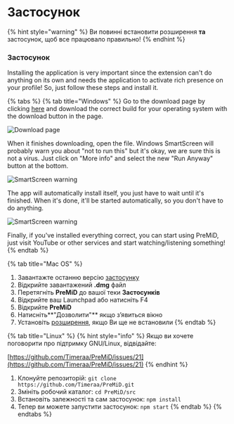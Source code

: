 # Застосунок

{% hint style="warning" %}
 Ви повинні встановити розширення **та** застосунок, щоб все працювало правильно!
{% endhint %}

### Застосунок

Installing the application is very important since the extension can't do anything on its own and needs the application to activate rich presence on your profile! So, just follow these steps and install it.

{% tabs %}
{% tab title="Windows" %}
Go to the download page by clicking [here](https://premid.app/downloads) and download the correct build for your operating system with the download button in the page.

![Download page](https://camo.githubusercontent.com/db35e8b9473dadc5e2712cf74c2e3f4a11be0bcc/68747470733a2f2f626c6f627363646e2e676974626f6f6b2e636f6d2f76302f622f676974626f6f6b2d32383432372e61707073706f742e636f6d2f6f2f6173736574732532462d4c4e4c736b56596d346a5670684d44597474502532462d4c576c64585868695f654e66454e67304a43612532462d4c576c64636e324b43526f6e6e4a784c4f6442253246766976616c64695f323031392d30312d32315f32312d32312d35322e706e673f616c743d6d6564696126746f6b656e3d38326134393435622d336431632d346366642d626239362d373732346262386432313331)

When it finishes downloading, open the file. Windows SmartScreen will probably warn you about "not to run this" but it's okay, we are sure this is not a virus. Just click on "More info" and select the new "Run Anyway" button at the bottom.

![SmartScreen warning](https://camo.githubusercontent.com/686b1d78d5232ed8a13cfd484ef59bccc83a2e02/68747470733a2f2f626c6f627363646e2e676974626f6f6b2e636f6d2f76302f622f676974626f6f6b2d32383432372e61707073706f742e636f6d2f6f2f6173736574732532462d4c4e4c736b56596d346a5670684d44597474502532462d4c576c4d6b586f626b504b34517344414733622532462d4c576c576d5179764f6e523138704246564e71253246323031392d30312d32315f32302d34382d31342e706e673f616c743d6d6564696126746f6b656e3d34313331353933322d383733392d346539662d393835642d663364633066383836386361)

The app will automatically install itself, you just have to wait until it's finished. When it's done, it'll be started automatically, so you don't have to do anything.

![SmartScreen warning](https://camo.githubusercontent.com/abe646c205b9fef9f6dd07409d2bccc2fe985828/68747470733a2f2f7468652d706572736f6e2d756e6465722d746869732d6d6573736167652e69732d696e736964652e6d652f4e68486a353349642e706e67)

Finally, if you've installed everything correct, you can start using PreMiD, just visit YouTube or other services and start watching/listening something!
{% endtab %}

{% tab title="Mac OS" %}
1. Завантажте останню версію [застосунку](https://premid.app/downloads)
2. Відкрийте завантажений **.dmg** файл
3. Перетягніть **PreMiD** до вашої теки **Застосунків**
4. Відкрийте ваш Launchpad або натисніть F4
5. Відкрийте **PreMiD**
6. Натисніть**"Дозволити"** якщо з’явиться вікно
7. Установіть [розширення](extension.md), якщо Ви ще не встановили
{% endtab %}

{% tab title="Linux" %}
{% hint style="info" %}
Якщо ви хочете поговорити про підтримку GNU/Linux, відвідайте:

[https://github.com/Timeraa/PreMiD/issues/21](https://github.com/Timeraa/PreMiD/issues/21)
{% endhint %}

1. Клонуйте репозиторій: `git clone https://github.com/Timeraa/PreMiD.git`
2. Змініть робочий каталог: `cd PreMiD/src`
3. Встановіть залежності та сам застосунок: `npm install`
4. Тепер ви можете запустити застосунок: `npm start`
{% endtab %}
{% endtabs %}

